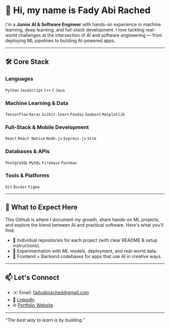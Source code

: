 # 👋 Hi, my name is Fady Abi Rached

I'm a **Junior AI & Software Engineer** with hands-on experience in machine learning, deep learning, and full-stack development. I love tackling real-world challenges at the intersection of AI and software engineering — from deploying ML pipelines to building AI-powered apps.

---

## 🛠️ Core Stack

### Languages
`Python` `JavaScript` `C++` `C` `Java`

### Machine Learning & Data
`TensorFlow` `Keras` `Scikit-learn` `Pandas` `Seaborn` `Matplotlib`

### Full-Stack & Mobile Development
`React` `React Native` `Node.js` `Express.js` `Vite`

### Databases & APIs
`PostgreSQL` `MySQL` `Firebase` `Postman`

### Tools & Platforms
`Git` `Docker` `Figma`

---

## 📂 What to Expect Here

This GitHub is where I document my growth, share hands-on ML projects, and explore the blend between AI and practical software. Here's what you'll find:

- 📁 Individual repositories for each project (with clear README & setup instructions).
- 🧪 Experimentation with ML models, deployment, and real-world data.
- 📱 Frontend + Backend codebases for apps that use AI in creative ways.

---

## 📫 Let's Connect

- ✉️ Email: fadyabirached@gmail.com
- 🔗 [LinkedIn](https://linkedin.com/in/fadyabirached)
- 🌐 [Portfolio Website](https://fady-abi-rached.onrender.com)
  
---

_“The best way to learn is by building.”_
